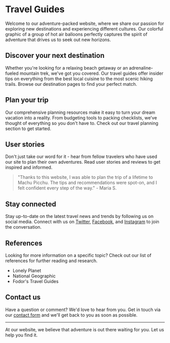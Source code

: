 <!--font:Montserrat-->

# Travel Guides

Welcome to our adventure-packed website, where we share our passion for exploring new destinations and experiencing different cultures. Our colorful graphic of a group of hot air balloons perfectly captures the spirit of adventure that drives us to seek out new horizons.

## Discover your next destination

Whether you're looking for a relaxing beach getaway or an adrenaline-fueled mountain trek, we've got you covered. Our travel guides offer insider tips on everything from the best local cuisine to the most scenic hiking trails. Browse our destination pages to find your perfect match.

## Plan your trip

Our comprehensive planning resources make it easy to turn your dream vacation into a reality. From budgeting tools to packing checklists, we've thought of everything so you don't have to. Check out our travel planning section to get started.

## User stories

Don't just take our word for it - hear from fellow travelers who have used our site to plan their own adventures. Read user stories and reviews to get inspired and informed.

> "Thanks to this website, I was able to plan the trip of a lifetime to Machu Picchu. The tips and recommendations were spot-on, and I felt confident every step of the way." - Maria S.

## Stay connected

Stay up-to-date on the latest travel news and trends by following us on social media. Connect with us on [Twitter](#), [Facebook](#), and [Instagram](#) to join the conversation.

## References

Looking for more information on a specific topic? Check out our list of references for further reading and research.

- Lonely Planet
- National Geographic
- Fodor's Travel Guides

## Contact us

Have a question or comment? We'd love to hear from you. Get in touch via our [contact form](#) and we'll get back to you as soon as possible.

---

At our website, we believe that adventure is out there waiting for you. Let us help you find it.

<!--

Write me content for website with wallpaper which alt text is:

"A colorful graphic of a group of hot air balloons for a travel or adventure website"

The name/title of the page should not be 1:1 copy of the alt text but rather a real content of the website which is using this wallpaper.

- Use markdown format 
- Start with heading
- Heading should be short and concise
- The content should look like a real website 
- The website should not be about the wallpaper, wallpaper is just a related background
- Heading should be contain work "wallpaper" or "background"
- Include real sections like references, contact, user stories, etc. use things relevant to the page purpose.
- Feel free to use structure like headings, bullets, numbering, blockquotes, paragraphs, horizontal lines, etc.
- You can use formatting like bold or _italic_
- You can include UTF-8 emojis
- Links should be only #hash anchors (and you can refer to the document itself)
- Do not include images


---


# Adventure awaits: Explore the world with our travel tips and guides

Welcome to our adventure-packed website, where we share our passion for exploring new destinations and experiencing different cultures. Our colorful graphic of a group of hot air balloons perfectly captures the spirit of adventure that drives us to seek out new horizons.

## Discover your next destination

Whether you're looking for a relaxing beach getaway or an adrenaline-fueled mountain trek, we've got you covered. Our travel guides offer insider tips on everything from the best local cuisine to the most scenic hiking trails. Browse our destination pages to find your perfect match.

## Plan your trip

Our comprehensive planning resources make it easy to turn your dream vacation into a reality. From budgeting tools to packing checklists, we've thought of everything so you don't have to. Check out our travel planning section to get started.

## User stories

Don't just take our word for it - hear from fellow travelers who have used our site to plan their own adventures. Read user stories and reviews to get inspired and informed.

> "Thanks to this website, I was able to plan the trip of a lifetime to Machu Picchu. The tips and recommendations were spot-on, and I felt confident every step of the way." - Maria S.

## Stay connected

Stay up-to-date on the latest travel news and trends by following us on social media. Connect with us on [Twitter](#), [Facebook](#), and [Instagram](#) to join the conversation.

## References

Looking for more information on a specific topic? Check out our list of references for further reading and research.

- Lonely Planet
- National Geographic
- Fodor's Travel Guides

## Contact us

Have a question or comment? We'd love to hear from you. Get in touch via our [contact form](#) and we'll get back to you as soon as possible.

---

At our website, we believe that adventure is out there waiting for you. Let us help you find it.


---


Write me a Google font which is best fitting for the website.

Pick from the list:
- Lato
- Creepster
- Lobster
- Raleway
- Futura
- IBM Plex Sans
- Open Sans
- Cabin
- Dancing Script
- Roboto
- Cormorant Garamond
- Cinzel Decorative
- Alegreya
- Orbitron
- Exo 2
- Inter
- Playfair Display
- Cinzel
- Poppins
- Montserrat
- Great Vibes
- Barlow Condensed


Write just the font name nothing else.


---


Montserrat

-->
